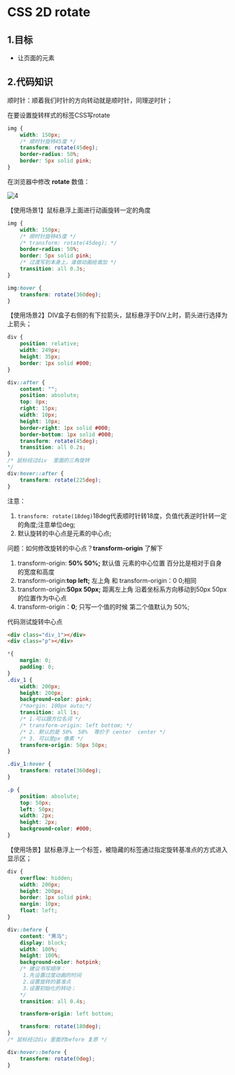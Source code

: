 # CSS 2D rotate

## 1.目标

* 让页面的元素

## 2.代码知识

顺时针：顺着我们时针的方向转动就是顺时针，同理逆时针；

在要设置旋转样式的标签CSS写rotate
```css
img {
    width: 150px;
    /* 顺时针旋转45度 */
    transform: rotate(45deg);
    border-radius: 50%;
    border: 5px solid pink;
}
```

在浏览器中修改 **rotate** 数值：

![4](E:/000-all_learning/005-itcast_sys/001-web_mobile/002_day_2019-3-11/001-notes/img/4.gif)

【使用场景1】鼠标悬浮上面进行动画旋转一定的角度

```css
img {
    width: 150px;
    /* 顺时针旋转45度 */
    /* transform: rotate(45deg); */
    border-radius: 50%;
    border: 5px solid pink;
    /* 过渡写到本身上，谁做动画给谁加 */
    transition: all 0.3s;
}

img:hover {
    transform: rotate(360deg);
}
```

【使用场景2】DIV盒子右侧的有下拉箭头，鼠标悬浮于DIV上时，箭头进行选择为上箭头；
```css
div {
    position: relative;
    width: 249px;
    height: 35px;
    border: 1px solid #000;
}

div::after {
    content: "";
    position: absolute;
    top: 8px;
    right: 15px;
    width: 10px;
    height: 10px;
    border-right: 1px solid #000;
    border-bottom: 1px solid #000;
    transform: rotate(45deg);
    transition: all 0.2s;
}
/* 鼠标经过div  里面的三角旋转  
*/
div:hover::after {
    transform: rotate(225deg);
}
```



注意：

1. `transform: rotate(18deg)`18deg代表顺时针转18度，负值代表逆时针转一定的角度;注意单位deg;
2. 默认旋转的中心点是元素的中心点;

问题：如何修改旋转的中心点？**transform-origin** 了解下

1. transform-origin: **50% 50%;** 默认值 元素的中心位置 百分比是相对于自身的宽度和高度
2. transform-origin:**top left;**  左上角   和 transform-origin：0 0;相同
3. transform-origin:**50px 50px;** 距离左上角 沿着坐标系方向移动到50px 50px 的位置作为中心点
4. transform-origin：**0**;  只写一个值的时候  第二个值默认为 50%;

代码测试旋转中心点
```html
<div class="div_1"></div>
<div class="p"></div>
```

```css
*{
    margin: 0;
    padding: 0;
}
.div_1 {
    width: 200px;
    height: 200px;
    background-color: pink;
    /*margin: 100px auto;*/
    transition: all 1s;
    /* 1.可以跟方位名词 */
    /* transform-origin: left bottom; */
    /* 2. 默认的是 50%  50%  等价于 center  center */
    /* 3. 可以是px 像素 */
    transform-origin: 50px 50px;
}

.div_1:hover {
    transform: rotate(360deg);
}

.p {
    position: absolute;
    top: 50px;
    left: 50px;
    width: 2px;
    height: 2px;
    background-color: #000;
}
```

【使用场景】鼠标悬浮上一个标签，被隐藏的标签通过指定旋转基准点的方式进入显示区；
```css
div {
    overflow: hidden;
    width: 200px;
    height: 200px;
    border: 1px solid pink;
    margin: 10px;
    float: left;
}

div::before {
    content: "黑马";
    display: block;
    width: 100%;
    height: 100%;
    background-color: hotpink;
    /* 建议书写顺序：
     1.先设置过度动画的时间
     2.设置旋转的基准点
     3.设置初始化的转动；
    */
    transition: all 0.4s;

    transform-origin: left bottom;

    transform: rotate(180deg);
}
/* 鼠标经过div 里面的before 复原 */

div:hover::before {
    transform: rotate(0deg);
}
```
